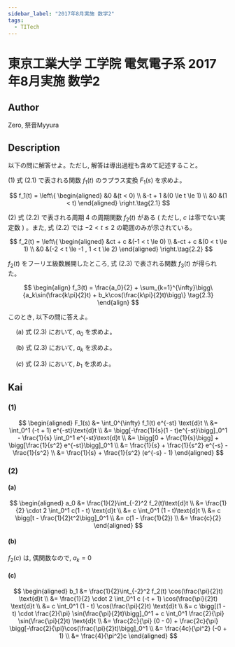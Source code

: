 ```yaml
---
sidebar_label: "2017年8月実施 数学2"
tags:
  - TITech
---
```

# 東京工業大学 工学院 電気電子系 2017年8月実施 数学2


## **Author**
Zero, 祭音Myyura

## **Description**
以下の問に解答せよ。ただし, 解答は導出過程も含めて記述すること。

(1) 式 $(2.1)$ で表される関数 $f_1(t)$ のラプラス変換 $F_1(s)$ を求めよ。 

$$
f_1(t) = \left\{
\begin{aligned}
&0 &(t < 0) \\
&-t + 1 &(0 \le t \le 1) \\
&0 &(1 < t)
\end{aligned}
\right.\tag{2.1}
$$

(2) 式 $(2.2)$ で表される周期 $4$ の周期関数 $f_2(t)$ がある ( ただし, $c$ は零でない実定数 ) 。また, 式 $(2.2)$ では $-2 < t \le 2$ の範囲のみが示されている。

$$
f_2(t) = \left\{
\begin{aligned}
&ct + c &(-1 < t \le 0) \\
&-ct + c &(0 < t \le 1) \\
&0 &(-2 < t \le -1 , 1 < t \le 2)
\end{aligned}
\right.\tag{2.2}
$$

$f_2(t)$ をフーリエ級数展開したところ, 式 $(2.3)$ で表される関数 $f_3(t)$ が得られた。

$$
\begin{align}
f_3(t) = \frac{a_0}{2} + \sum_{k=1}^{\infty}\bigg\{a_k\sin(\frac{k\pi}{2}t) + b_k\cos(\frac{k\pi}{2}t)\bigg\} \tag{2.3}
\end{align} 
$$

このとき, 以下の問に答えよ。

&emsp; (a) 式 $(2.3)$ において, $a_0$ を求めよ。

&emsp; (b) 式 $(2.3)$ において, $a_k$ を求めよ。

&emsp; ($c$) 式 $(2.3)$ において, $b_1$ を求めよ。

## **Kai** 
### (1) 

$$
\begin{aligned}
F_1(s) &= \int_0^{\infty} f_1(t) e^{-st} \text{d}t \\
&= \int_0^1 (-t + 1) e^{-st}\text{d}t \\
&= \bigg[-\frac{1}{s}(1 - t)e^{-st}\bigg]_0^1 - \frac{1}{s} \int_0^1 e^{-st}\text{d}t \\
&= \bigg[0 + \frac{1}{s}\bigg] + \bigg[\frac{1}{s^2} e^{-st}\bigg]_0^1 \\
&= \frac{1}{s} + \frac{1}{s^2} e^{-s} - \frac{1}{s^2} \\
&= \frac{1}{s} + \frac{1}{s^2} (e^{-s} - 1)
\end{aligned}
$$

### (2)
#### (a)

$$
\begin{aligned}
a_0 &= \frac{1}{2}\int_{-2}^2 f_2(t)\text{d}t \\
&= \frac{1}{2} \cdot 2 \int_0^1 c(1 - t) \text{d}t \\
&= c \int_0^1 (1 - t)\text{d}t \\
&= c \bigg[t - \frac{1}{2}t^2\bigg]_0^1 \\ 
&= c(1 - \frac{1}{2}) \\
&= \frac{c}{2}
\end{aligned}
$$

#### (b)
$f_2(c)$ は, 偶関数なので, $a_k = 0$

#### (c)

$$
\begin{aligned}
b_1 &= \frac{1}{2}\int_{-2}^2 f_2(t) \cos(\frac{\pi}{2}t) \text{d}t \\
&= \frac{1}{2} \cdot 2 \int_0^1 c (-t + 1) \cos(\frac{\pi}{2}t) \text{d}t \\
&= c \int_0^1 (1 - t) \cos(\frac{\pi}{2}t) \text{d}t \\
&= c \bigg[(1 - t) \cdot \frac{2}{\pi} \sin(\frac{\pi}{2}t)\bigg]_0^1 + c \int_0^1 \frac{2}{\pi} \sin(\frac{\pi}{2}t) \text{d}t \\
&= \frac{2c}{\pi} (0 - 0) + \frac{2c}{\pi} \bigg[-\frac{2}{\pi}\cos(\frac{\pi}{2}t)\bigg]_0^1 \\
&= \frac{4c}{\pi^2} (-0 + 1) \\
&= \frac{4}{\pi^2}c
\end{aligned}
$$